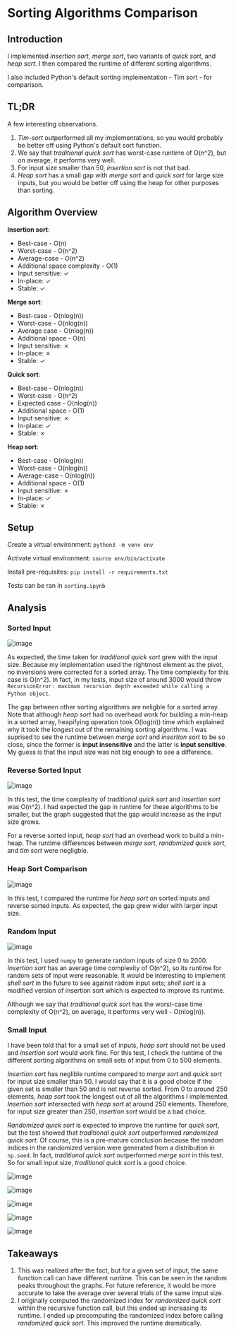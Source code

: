 # Sorting Algorithms Comparison

## Introduction

I implemented *insertion sort*, *merge sort*, two variants of 
*quick sort*, and *heap sort*. I then compared the runtime of different sorting
algorithms.

I also included Python's default sorting implementation - Tim sort - for
comparison. 

## TL;DR 

A few interesting observations. 

1) *Tim-sort* outperformed all my implementations, so you would probably be better off using Python's default sort function. 
2) We say that *traditional quick sort* has worst-case runtime of O(n^2), but on average, it performs very well. 
3) For input size smaller than 50, *insertion sort* is not that bad.
4) *Heap sort* has a small gap with *merge sort* and *quick sort* for large size inputs, but you would be better off using the heap for other purposes than sorting. 

## Algorithm Overview

**Insertion sort**: 
* Best-case - O(n)
* Worst-case - O(n^2)
* Average-case - O(n^2)
* Additional space complexity - O(1)
* Input sensitive: &#x2713;
* In-place: &#x2713;
* Stable: &#x2713;

**Merge sort**:
* Best-case - O(nlog(n))
* Worst-case - O(nlog(n))
* Average case - O(nlog(n))
* Additional space - O(n)
* Input sensitive: &#x2717;
* In-place: &#x2717;
* Stable: &#x2713;

**Quick sort**:
* Best-case - O(nlog(n))
* Worst-case - O(n^2)
* Expected case - O(nlog(n))
* Additional space - O(1)
* Input sensitive: &#x2717;
* In-place: &#x2713;
* Stable: &#x2717;

**Heap sort**:
* Best-case - O(nlog(n))
* Worst-case - O(nlog(n))
* Average-case - O(nlog(n))
* Additional space - O(1)
* Input sensitive: &#x2717;
* In-place: &#x2713;
* Stable: &#x2717;

## Setup 

Create a virtual environment: `python3 -m venv env`

Activate virtual environment: `source env/bin/activate`

Install pre-requisites: `pip install -r requirements.txt`

Tests can be ran in `sorting.ipynb`

## Analysis

### Sorted Input 

![image](https://user-images.githubusercontent.com/74647679/142796139-f1e26ef6-c925-48da-b57b-daf693a6a602.png)

As expected, the time taken for *traditional quick sort* grew with the input size. Because my implementation used the rightmost element as the pivot, no inversions were corrected for a sorted array. The time complexity for this case is O(n^2). In fact, in my tests, input size of around 3000 would throw `RecursionError: maximum recursion depth exceeded while calling a Python object`. 

The gap between other sorting algorithms are neligble for a sorted array. Note that although *heap sort* had no overhead work for building a min-heap in a sorted array, heapifying operation took O(log(n)) time which explained why it took the longest out of the remaining sorting algorithms. I was suprised to see the runtime between *merge sort* and *insertion sort* to be so close, since the former is **input insensitive** and the latter is **input sensitive**. My guess is that the input size was not big enough to see a difference.  

### Reverse Sorted Input

![image](https://user-images.githubusercontent.com/74647679/142798824-9f3a41bf-1040-461d-bfe5-2dfd5156b683.png)

In this test, the time complexity of *traditional quick sort* and *insertion sort* was O(n^2). I had expected the gap in runtime for these algorithms to be smaller, but the graph suggested that the gap would increase as the input size grows. 

For a reverse sorted input, *heap sort* had an overhead work to build a min-heap. The runtime differences between *merge sort*, *randomized quick sort*, and *tim sort* were negligble. 

### Heap Sort Comparison 

![image](https://user-images.githubusercontent.com/74647679/142799231-e30769d4-2421-48f3-a634-057cf5d0fa99.png)

In this test, I compared the runtime for *heap sort* on sorted inputs and reverse sorted inputs. As expected, the gap grew wider with larger input size. 

### Random Input

![image](https://user-images.githubusercontent.com/74647679/142799335-f7b94883-e52b-45a8-94bd-bd3fb8d3bf9d.png)

In this test, I used `numpy` to generate random inputs of size 0 to 2000. *Insertion sort* has an average time complexity of O(n^2), so its runtime for random sets of input were reasonable. It would be interesting to implement *shell sort* in the future to see against radom input sets; *shell sort* is a modified version of insertion sort which is expected to improve its runtime. 

Although we say that *traditional quick sort* has the worst-case time complexity of O(n^2), on average, it performs very well - O(nlog(n)). 

### Small Input

I have been told that for a small set of inputs, *heap sort* should not be used and *insertion sort* would work fine. For this test, I check the runtime of the different sorting algorithms on small sets of input from 0 to 500 elements. 

*Insertion sort* has neglible runtime compared to *merge sort* and *quick sort* for input size smaller than 50. I would say that it is a good choice if the given set is smaller than 50 and is not reverse sorted. From 0 to around 250 elements, *heap sort* took the longest out of all the algorithms I implemented. *Insertion sort* intersected with *heap sort* at around 250 elements. Therefore, for input size greater than 250, *insertion sort* would be a bad choice. 

*Randomized quick sort* is expected to improve the runtime for *quick sort*, but the test showed that *traditional quick sort* outperformed *randomized quick sort*. Of course, this is a pre-mature conclusion because the random indices in the randomized version were generated from a distribution in `np.seed`. In fact, *traditional quick sort* outperformed *merge sort* in this test. So for small input size, *traditional quick sort* is a good choice. 

![image](https://user-images.githubusercontent.com/74647679/142801216-79eafb14-fcf6-463c-97c0-95ccdf36a009.png)

![image](https://user-images.githubusercontent.com/74647679/142801218-1add281a-c846-4b3a-97ee-96a5353f60fa.png)

![image](https://user-images.githubusercontent.com/74647679/142801226-54305660-a2a5-4601-80ff-694ec2545003.png)

![image](https://user-images.githubusercontent.com/74647679/142801229-48c092b9-e073-49a3-a0e5-6e8bffe69505.png)

![image](https://user-images.githubusercontent.com/74647679/142801234-80f5e629-f317-4c8c-b0ff-09d43c59c0ea.png)

## Takeaways 

1) This was realized after the fact, but for a given set of input, the same function call can have different runtime. This can be seen in the random peaks throughout the graphs. For future reference, it would be more accurate to take the average over several trials of the same imput size. 
2) I originally computed the randomized index for *randomized quick sort* within the recursive function call, but this ended up increasing its runtime. I ended up precomputing the randomized index before calling *randomized quick sort*. This improved the runtime dramatically. 
